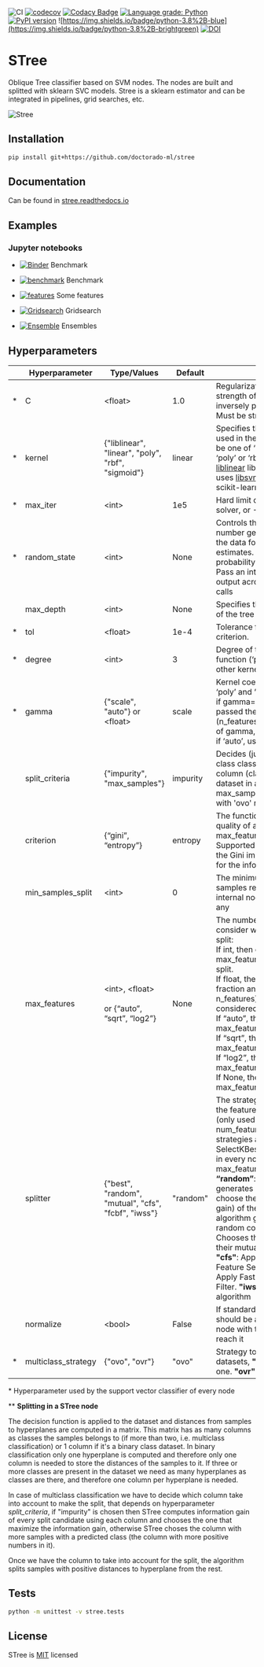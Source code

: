 ![CI](https://github.com/Doctorado-ML/STree/workflows/CI/badge.svg)
[![codecov](https://codecov.io/gh/doctorado-ml/stree/branch/master/graph/badge.svg)](https://codecov.io/gh/doctorado-ml/stree)
[![Codacy Badge](https://app.codacy.com/project/badge/Grade/35fa3dfd53a24a339344b33d9f9f2f3d)](https://www.codacy.com/gh/Doctorado-ML/STree?utm_source=github.com&utm_medium=referral&utm_content=Doctorado-ML/STree&utm_campaign=Badge_Grade)
[![Language grade: Python](https://img.shields.io/lgtm/grade/python/g/Doctorado-ML/STree.svg?logo=lgtm&logoWidth=18)](https://lgtm.com/projects/g/Doctorado-ML/STree/context:python)
[![PyPI version](https://badge.fury.io/py/STree.svg)](https://badge.fury.io/py/STree)
![https://img.shields.io/badge/python-3.8%2B-blue](https://img.shields.io/badge/python-3.8%2B-brightgreen)
[![DOI](https://zenodo.org/badge/262658230.svg)](https://zenodo.org/badge/latestdoi/262658230)

# STree

Oblique Tree classifier based on SVM nodes. The nodes are built and splitted with sklearn SVC models. Stree is a sklearn estimator and can be integrated in pipelines, grid searches, etc.

![Stree](https://raw.github.com/doctorado-ml/stree/master/example.png)

## Installation

```bash
pip install git+https://github.com/doctorado-ml/stree
```

## Documentation

Can be found in [stree.readthedocs.io](https://stree.readthedocs.io/en/stable/)

## Examples

### Jupyter notebooks

- [![Binder](https://mybinder.org/badge_logo.svg)](https://mybinder.org/v2/gh/Doctorado-ML/STree/master?urlpath=lab/tree/notebooks/benchmark.ipynb) Benchmark

- [![benchmark](https://colab.research.google.com/assets/colab-badge.svg)](https://colab.research.google.com/github/Doctorado-ML/STree/blob/master/notebooks/benchmark.ipynb) Benchmark

- [![features](https://colab.research.google.com/assets/colab-badge.svg)](https://colab.research.google.com/github/Doctorado-ML/STree/blob/master/notebooks/features.ipynb) Some features

- [![Gridsearch](https://colab.research.google.com/assets/colab-badge.svg)](https://colab.research.google.com/github/Doctorado-ML/STree/blob/master/notebooks/gridsearch.ipynb) Gridsearch

- [![Ensemble](https://colab.research.google.com/assets/colab-badge.svg)](https://colab.research.google.com/github/Doctorado-ML/STree/blob/master/notebooks/ensemble.ipynb) Ensembles

## Hyperparameters

|     | **Hyperparameter**  | **Type/Values**                                        | **Default** | **Meaning**                                                                                                                                                                                                                                                                                                                                                                                                                                                                                                                                                                                                                           |
| --- | ------------------- | ------------------------------------------------------ | ----------- | ------------------------------------------------------------------------------------------------------------------------------------------------------------------------------------------------------------------------------------------------------------------------------------------------------------------------------------------------------------------------------------------------------------------------------------------------------------------------------------------------------------------------------------------------------------------------------------------------------------------------------------- |
| \*  | C                   | \<float\>                                              | 1.0         | Regularization parameter. The strength of the regularization is inversely proportional to C. Must be strictly positive.                                                                                                                                                                                                                                                                                                                                                                                                                                                                                                               |
| \*  | kernel              | {"liblinear", "linear", "poly", "rbf", "sigmoid"}      | linear      | Specifies the kernel type to be used in the algorithm. It must be one of ‘liblinear’, ‘linear’, ‘poly’ or ‘rbf’. liblinear uses [liblinear](https://www.csie.ntu.edu.tw/~cjlin/liblinear/) library and the rest uses [libsvm](https://www.csie.ntu.edu.tw/~cjlin/libsvm/) library through scikit-learn library                                                                                                                                                                                                                                                                                                                        |
| \*  | max_iter            | \<int\>                                                | 1e5         | Hard limit on iterations within solver, or -1 for no limit.                                                                                                                                                                                                                                                                                                                                                                                                                                                                                                                                                                           |
| \*  | random_state        | \<int\>                                                | None        | Controls the pseudo random number generation for shuffling the data for probability estimates. Ignored when probability is False.<br>Pass an int for reproducible output across multiple function calls                                                                                                                                                                                                                                                                                                                                                                                                                               |
|     | max_depth           | \<int\>                                                | None        | Specifies the maximum depth of the tree                                                                                                                                                                                                                                                                                                                                                                                                                                                                                                                                                                                               |
| \*  | tol                 | \<float\>                                              | 1e-4        | Tolerance for stopping criterion.                                                                                                                                                                                                                                                                                                                                                                                                                                                                                                                                                                                                     |
| \*  | degree              | \<int\>                                                | 3           | Degree of the polynomial kernel function (‘poly’). Ignored by all other kernels.                                                                                                                                                                                                                                                                                                                                                                                                                                                                                                                                                      |
| \*  | gamma               | {"scale", "auto"} or \<float\>                         | scale       | Kernel coefficient for ‘rbf’, ‘poly’ and ‘sigmoid’.<br>if gamma='scale' (default) is passed then it uses 1 / (n_features \* X.var()) as value of gamma,<br>if ‘auto’, uses 1 / n_features.                                                                                                                                                                                                                                                                                                                                                                                                                                            |
|     | split_criteria      | {"impurity", "max_samples"}                            | impurity    | Decides (just in case of a multi class classification) which column (class) use to split the dataset in a node\*\*. max_samples is incompatible with 'ovo' multiclass_strategy                                                                                                                                                                                                                                                                                                                                                                                                                                                        |
|     | criterion           | {“gini”, “entropy”}                                    | entropy     | The function to measure the quality of a split (only used if max_features != num_features). <br>Supported criteria are “gini” for the Gini impurity and “entropy” for the information gain.                                                                                                                                                                                                                                                                                                                                                                                                                                           |
|     | min_samples_split   | \<int\>                                                | 0           | The minimum number of samples required to split an internal node. 0 (default) for any                                                                                                                                                                                                                                                                                                                                                                                                                                                                                                                                                 |
|     | max_features        | \<int\>, \<float\> <br><br>or {“auto”, “sqrt”, “log2”} | None        | The number of features to consider when looking for the split:<br>If int, then consider max_features features at each split.<br>If float, then max_features is a fraction and int(max_features \* n_features) features are considered at each split.<br>If “auto”, then max_features=sqrt(n_features).<br>If “sqrt”, then max_features=sqrt(n_features).<br>If “log2”, then max_features=log2(n_features).<br>If None, then max_features=n_features.                                                                                                                                                                                  |
|     | splitter            | {"best", "random", "mutual", "cfs", "fcbf", "iwss"}    | "random"    | The strategy used to choose the feature set at each node (only used if max_features < num_features). Supported strategies are: **“best”**: sklearn SelectKBest algorithm is used in every node to choose the max_features best features. **“random”**: The algorithm generates 5 candidates and choose the best (max. info. gain) of them. **“trandom”**: The algorithm generates a true random combination. **"mutual"**: Chooses the best features w.r.t. their mutual info with the label. **"cfs"**: Apply Correlation-based Feature Selection. **"fcbf"**: Apply Fast Correlation-Based Filter. **"iwss"**: IWSS based algorithm |
|     | normalize           | \<bool\>                                               | False       | If standardization of features should be applied on each node with the samples that reach it                                                                                                                                                                                                                                                                                                                                                                                                                                                                                                                                          |
| \*  | multiclass_strategy | {"ovo", "ovr"}                                         | "ovo"       | Strategy to use with multiclass datasets, **"ovo"**: one versus one. **"ovr"**: one versus rest                                                                                                                                                                                                                                                                                                                                                                                                                                                                                                                                       |

\* Hyperparameter used by the support vector classifier of every node

\*\* **Splitting in a STree node**

The decision function is applied to the dataset and distances from samples to hyperplanes are computed in a matrix. This matrix has as many columns as classes the samples belongs to (if more than two, i.e. multiclass classification) or 1 column if it's a binary class dataset. In binary classification only one hyperplane is computed and therefore only one column is needed to store the distances of the samples to it. If three or more classes are present in the dataset we need as many hyperplanes as classes are there, and therefore one column per hyperplane is needed.

In case of multiclass classification we have to decide which column take into account to make the split, that depends on hyperparameter _split_criteria_, if "impurity" is chosen then STree computes information gain of every split candidate using each column and chooses the one that maximize the information gain, otherwise STree choses the column with more samples with a predicted class (the column with more positive numbers in it).

Once we have the column to take into account for the split, the algorithm splits samples with positive distances to hyperplane from the rest.

## Tests

```bash
python -m unittest -v stree.tests
```

## License

STree is [MIT](https://github.com/doctorado-ml/stree/blob/master/LICENSE) licensed
